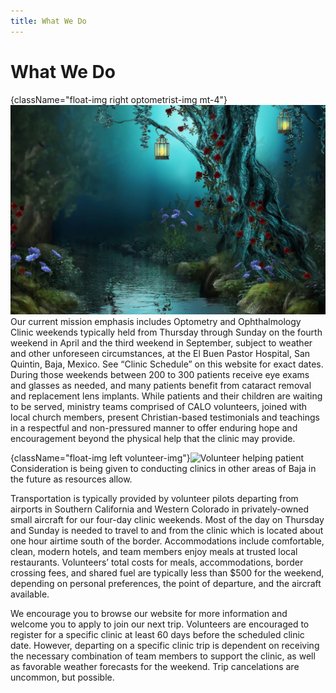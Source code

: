 ```yaml
---
title: What We Do
---
```

# What We Do

{className="float-img right optometrist-img mt-4"}![Optometrist Performing Eye Exam](public/images/fantasy%20forest.jpg)
Our current mission emphasis includes Optometry and Ophthalmology Clinic weekends typically held from Thursday through Sunday on the fourth weekend in April and the third weekend in September, subject to weather and other unforeseen circumstances, at the El Buen Pastor Hospital, San Quintin, Baja, Mexico. See “Clinic Schedule” on this website for exact dates. During those weekends between 200 to 300 patients receive eye exams and glasses as needed, and many patients benefit from cataract removal and replacement lens implants. While patients and their children are waiting to be served, ministry teams comprised of CALO volunteers, joined with local church members, present Christian-based testimonials and teachings in a respectful and non-pressured manner to offer enduring hope and encouragement beyond the physical help that the clinic may provide.

{className="float-img left volunteer-img"}![Volunteer helping patient](/images/what-we-do/wwd-img-2.jpg)
Consideration is being given to conducting clinics in other areas of Baja in the future as resources allow.

Transportation is typically provided by volunteer pilots departing from airports in Southern California and Western Colorado in privately-owned small aircraft for our four-day clinic weekends. Most of the day on Thursday and Sunday is needed to travel to and from the clinic which is located about one hour airtime south of the border. Accommodations include comfortable, clean, modern hotels, and team members enjoy meals at trusted local restaurants. Volunteers’ total costs for meals, accommodations, border crossing fees, and shared fuel are typically less than $500 for the weekend, depending on personal preferences, the point of departure, and the aircraft available.

We encourage you to browse our website for more information and welcome you to apply to join our next trip. Volunteers are encouraged to register for a specific clinic at least 60 days before the scheduled clinic date. However, departing on a specific clinic trip is dependent on receiving the necessary combination of team members to support the clinic, as well as favorable weather forecasts for the weekend. Trip cancelations are uncommon, but possible.
